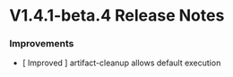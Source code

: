# V1.4.1-beta.4 Release Notes



### Improvements

- [ Improved ] artifact-cleanup allows default execution
